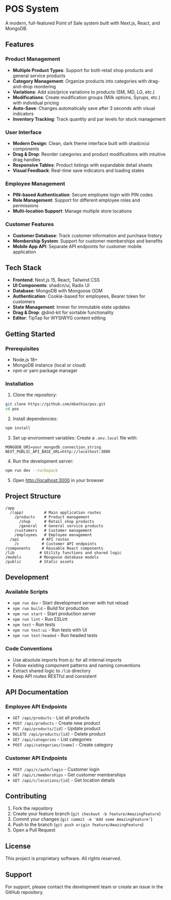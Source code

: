# POS System

A modern, full-featured Point of Sale system built with Next.js, React, and MongoDB.

## Features

### Product Management
- **Multiple Product Types**: Support for both retail shop products and general service products
- **Category Management**: Organize products into categories with drag-and-drop reordering
- **Variations**: Add size/price variations to products (SM, MD, LG, etc.)
- **Modifications**: Create modification groups (Milk options, Syrups, etc.) with individual pricing
- **Auto-Save**: Changes automatically save after 3 seconds with visual indicators
- **Inventory Tracking**: Track quantity and par levels for stock management

### User Interface
- **Modern Design**: Clean, dark theme interface built with shadcn/ui components
- **Drag & Drop**: Reorder categories and product modifications with intuitive drag handles
- **Responsive Tables**: Product listings with expandable detail sheets
- **Visual Feedback**: Real-time save indicators and loading states

### Employee Management
- **PIN-based Authentication**: Secure employee login with PIN codes
- **Role Management**: Support for different employee roles and permissions
- **Multi-location Support**: Manage multiple store locations

### Customer Features
- **Customer Database**: Track customer information and purchase history
- **Membership System**: Support for customer memberships and benefits
- **Mobile App API**: Separate API endpoints for customer mobile application

## Tech Stack

- **Frontend**: Next.js 15, React, Tailwind CSS
- **UI Components**: shadcn/ui, Radix UI
- **Database**: MongoDB with Mongoose ODM
- **Authentication**: Cookie-based for employees, Bearer token for customers
- **State Management**: Immer for immutable state updates
- **Drag & Drop**: @dnd-kit for sortable functionality
- **Editor**: TipTap for WYSIWYG content editing

## Getting Started

### Prerequisites
- Node.js 18+ 
- MongoDB instance (local or cloud)
- npm or yarn package manager

### Installation

1. Clone the repository:
```bash
git clone https://github.com/mbathie/pos.git
cd pos
```

2. Install dependencies:
```bash
npm install
```

3. Set up environment variables:
Create a `.env.local` file with:
```
MONGODB_URI=your_mongodb_connection_string
NEXT_PUBLIC_API_BASE_URL=http://localhost:3000
```

4. Run the development server:
```bash
npm run dev --turbopack
```

5. Open [http://localhost:3000](http://localhost:3000) in your browser

## Project Structure

```
/app
  /(app)         # Main application routes
    /products    # Product management
      /shop      # Retail shop products
      /general   # General service products
    /customers   # Customer management
    /employees   # Employee management
  /api          # API routes
    /c          # Customer API endpoints
/components     # Reusable React components
/lib           # Utility functions and shared logic
/models        # Mongoose database models
/public        # Static assets
```

## Development

### Available Scripts

- `npm run dev` - Start development server with hot reload
- `npm run build` - Build for production
- `npm run start` - Start production server
- `npm run lint` - Run ESLint
- `npm test` - Run tests
- `npm run test:ui` - Run tests with UI
- `npm run test:headed` - Run headed tests

### Code Conventions

- Use absolute imports from `@/` for all internal imports
- Follow existing component patterns and naming conventions
- Extract shared logic to `/lib` directory
- Keep API routes RESTful and consistent

## API Documentation

### Employee API Endpoints
- `GET /api/products` - List all products
- `POST /api/products` - Create new product
- `PUT /api/products/[id]` - Update product
- `DELETE /api/products/[id]` - Delete product
- `GET /api/categories` - List categories
- `POST /api/categories/[name]` - Create category

### Customer API Endpoints
- `POST /api/c/auth/login` - Customer login
- `GET /api/c/memberships` - Get customer memberships
- `GET /api/c/locations/[id]` - Get location details

## Contributing

1. Fork the repository
2. Create your feature branch (`git checkout -b feature/AmazingFeature`)
3. Commit your changes (`git commit -m 'Add some AmazingFeature'`)
4. Push to the branch (`git push origin feature/AmazingFeature`)
5. Open a Pull Request

## License

This project is proprietary software. All rights reserved.

## Support

For support, please contact the development team or create an issue in the GitHub repository.